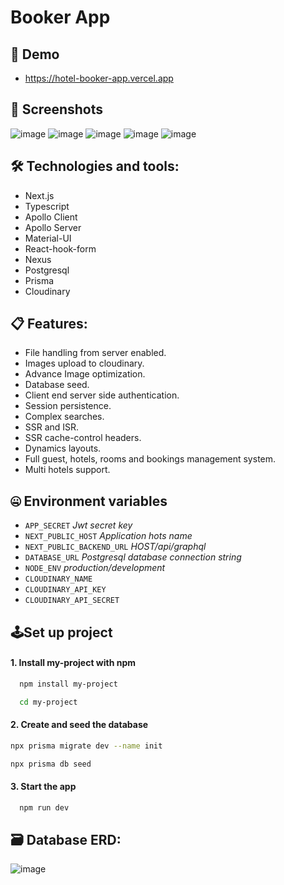 # Booker App

## 🔗 Demo

- https://hotel-booker-app.vercel.app

## 📸 Screenshots

![image](https://drive.google.com/uc?export=view&id=1BeuzcHiiQB3jrnf3U9NU873S9Hv8dPwO)
![image](https://drive.google.com/uc?export=view&id=16cPv56ggrVwkn_SsJF0h8Vmd1FVVd4md)
![image](https://drive.google.com/uc?export=view&id=1SxItKVerWXuiiu4s97-6PnfAJd9w0dkC)
![image](https://drive.google.com/uc?export=view&id=10JtbkZQjLCkmUcJax65Kl_iwLeOvUXxY)
![image](https://drive.google.com/uc?export=view&id=1lB-2MrAYusnInF_1n-1S81ZVuKm1ZfLa)

## 🛠 Technologies and tools:

- Next.js
- Typescript
- Apollo Client
- Apollo Server
- Material-UI
- React-hook-form
- Nexus
- Postgresql
- Prisma
- Cloudinary

## 📋 Features:

- File handling from server enabled.
- Images upload to cloudinary.
- Advance Image optimization.
- Database seed.
- Client end server side authentication.
- Session persistence.
- Complex searches.
- SSR and ISR.
- SSR cache-control headers.
- Dynamics layouts.
- Full guest, hotels, rooms and bookings management system.
- Multi hotels support.

## 🤐 Environment variables

- `APP_SECRET` _Jwt secret key_
- `NEXT_PUBLIC_HOST` _Application hots name_
- `NEXT_PUBLIC_BACKEND_URL` _HOST/api/graphql_
- `DATABASE_URL` _Postgresql database connection string_
- `NODE_ENV` _production/development_
- `CLOUDINARY_NAME`
- `CLOUDINARY_API_KEY`
- `CLOUDINARY_API_SECRET`

## 🕹Set up project

#### 1. Install my-project with npm

```bash
  npm install my-project

  cd my-project
```

#### 2. Create and seed the database

```bash
npx prisma migrate dev --name init

npx prisma db seed

```

#### 3. Start the app

```bash
  npm run dev

```

## 🗃 Database ERD:

![image](https://drive.google.com/uc?export=view&id=1Fnpi7pzcDLktRp9rdkQafaUBlgGlGYkQ)
